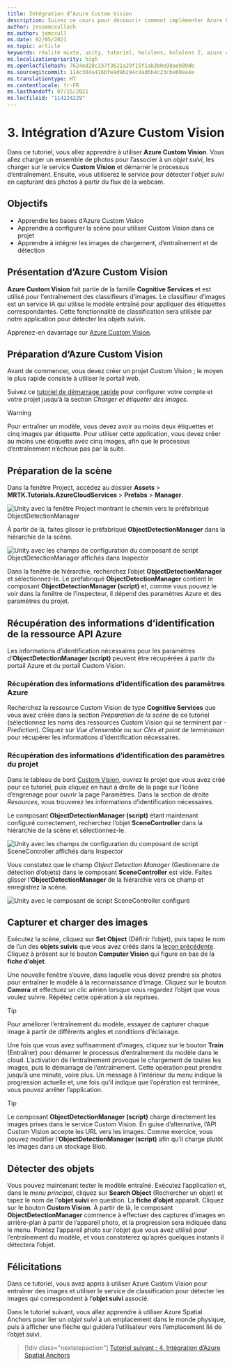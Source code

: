 ```yaml
---
title: Intégration d’Azure Custom Vision
description: Suivez ce cours pour découvrir comment implémenter Azure Custom Vision dans une application de réalité mixte HoloLens 2.
author: jessemcculloch
ms.author: jemccull
ms.date: 02/05/2021
ms.topic: article
keywords: réalité mixte, unity, tutoriel, hololens, hololens 2, azure custom vision, azure cognitive services, services cloud azure, Windows 10
ms.localizationpriority: high
ms.openlocfilehash: 7624ed28c337f3621a29f15f1ab3b0e98aeb89db
ms.sourcegitcommit: 114c304a416bfe9d9b294c4adbb4c23cbe60ea4e
ms.translationtype: HT
ms.contentlocale: fr-FR
ms.lasthandoff: 07/15/2021
ms.locfileid: "114224229"
---
```

# <a name="3-integrating-azure-custom-vision"></a>3. Intégration d’Azure Custom Vision

Dans ce tutoriel, vous allez apprendre à utiliser **Azure Custom Vision**. Vous allez charger un ensemble de photos pour l’associer à un *objet suivi*, les charger sur le service **Custom Vision** et démarrer le processus d’entraînement. Ensuite, vous utiliserez le service pour détecter l’*objet suivi* en capturant des photos à partir du flux de la webcam.

## <a name="objectives"></a>Objectifs

* Apprendre les bases d’Azure Custom Vision
* Apprendre à configurer la scène pour utiliser Custom Vision dans ce projet
* Apprendre à intégrer les images de chargement, d’entraînement et de détection

## <a name="understanding-azure-custom-vision"></a>Présentation d’Azure Custom Vision

**Azure Custom Vision** fait partie de la famille **Cognitive Services** et est utilisé pour l’entraînement des classifieurs d’images. Le classifieur d’images est un service IA qui utilise le modèle entraîné pour appliquer des étiquettes correspondantes. Cette fonctionnalité de classification sera utilisée par notre application pour détecter les *objets suivis*.

Apprenez-en davantage sur [Azure Custom Vision](/azure/cognitive-services/custom-vision-service/home).

## <a name="preparing-azure-custom-vision"></a>Préparation d’Azure Custom Vision

Avant de commencer, vous devez créer un projet Custom Vision ; le moyen le plus rapide consiste à utiliser le portail web.

Suivez ce [tutoriel de démarrage rapide](/azure/cognitive-services/custom-vision-service/getting-started-build-a-classifier#choose-training-images) pour configurer votre compte et votre projet jusqu’à la section *Charger et étiqueter des images*.

> [!WARNING]
> Pour entraîner un modèle, vous devez avoir au moins deux étiquettes et cinq images par étiquette. Pour utiliser cette application, vous devez créer au moins une étiquette avec cinq images, afin que le processus d’entraînement n’échoue pas par la suite.

## <a name="preparing-the-scene"></a>Préparation de la scène

Dans la fenêtre Project, accédez au dossier **Assets** > **MRTK.Tutorials.AzureCloudServices** > **Prefabs** > **Manager**.

![Unity avec la fenêtre Project montrant le chemin vers le préfabriqué ObjectDetectionManager](images/mr-learning-azure/tutorial3-section4-step1-1.png)

À partir de là, faites glisser le préfabriqué **ObjectDetectionManager** dans la hiérarchie de la scène.

![Unity avec les champs de configuration du composant de script ObjectDetectionManager affichés dans Inspector](images/mr-learning-azure/tutorial3-section4-step1-2.png)

Dans la fenêtre de hiérarchie, recherchez l’objet **ObjectDetectionManager** et sélectionnez-le.
Le préfabriqué **ObjectDetectionManager** contient le composant **ObjectDetectionManager (script)** et, comme vous pouvez le voir dans la fenêtre de l’inspecteur, il dépend des paramètres Azure et des paramètres du projet.

## <a name="retrieving-azure-api-resource-credentials"></a>Récupération des informations d’identification de la ressource API Azure

Les informations d’identification nécessaires pour les paramètres d’**ObjectDetectionManager (script)** peuvent être récupérées à partir du portail Azure et du portail Custom Vision.

### <a name="retrieving-azure-settings-credentials"></a>Récupération des informations d’identification des paramètres Azure

Recherchez la ressource Custom Vision de type **Cognitive Services** que vous avez créée dans la section *Préparation de la scène* de ce tutoriel (sélectionnez les noms des ressources Custom Vision qui se terminent par *-Prediction*). Cliquez sur *Vue d’ensemble* ou sur *Clés et point de terminaison* pour récupérer les informations d’identification nécessaires.

### <a name="retrieving-project-settings-credentials"></a>Récupération des informations d’identification des paramètres du projet

Dans le tableau de bord [Custom Vision](https://www.customvision.ai/projects), ouvrez le projet que vous avez créé pour ce tutoriel, puis cliquez en haut à droite de la page sur l’icône d’engrenage pour ouvrir la page Paramètres. Dans la section de droite *Resources*, vous trouverez les informations d’identification nécessaires.

Le composant **ObjectDetectionManager (script)** étant maintenant configuré correctement, recherchez l’objet **SceneController** dans la hiérarchie de la scène et sélectionnez-le.

![Unity avec les champs de configuration du composant de script SceneController affichés dans Inspector](images/mr-learning-azure/tutorial3-section4-step1-3.png)

Vous constatez que le champ *Object Detection Manager* (Gestionnaire de détection d’objets) dans le composant **SceneController** est vide. Faites glisser l’**ObjectDetectionManager** de la hiérarchie vers ce champ et enregistrez la scène.

![Unity avec le composant de script SceneController configuré](images/mr-learning-azure/tutorial3-section4-step1-4.png)

## <a name="take-and-upload-images"></a>Capturer et charger des images

Exécutez la scène, cliquez sur **Set Object** (Définir l’objet), puis tapez le nom de l’un des **objets suivis** que vous avez créés dans la [leçon précédente](mr-learning-azure-02.md). Cliquez à présent sur le bouton **Computer Vision** qui figure en bas de la **fiche d’objet**.

Une nouvelle fenêtre s’ouvre, dans laquelle vous devez prendre six photos pour entraîner le modèle à la reconnaissance d’image. Cliquez sur le bouton **Camera** et effectuez un clic aérien lorsque vous regardez l’objet que vous voulez suivre. Répétez cette opération à six reprises.

> [!TIP]
> Pour améliorer l’entraînement du modèle, essayez de capturer chaque image à partir de différents angles et conditions d’éclairage.

Une fois que vous avez suffisamment d’images, cliquez sur le bouton **Train** (Entraîner) pour démarrer le processus d’entraînement du modèle dans le cloud. L’activation de l’entraînement provoque le chargement de toutes les images, puis le démarrage de l’entraînement. Cette opération peut prendre jusqu’à une minute, voire plus. Un message à l’intérieur du menu indique la progression actuelle et, une fois qu’il indique que l’opération est terminée, vous pouvez arrêter l’application.

> [!TIP]
> Le composant **ObjectDetectionManager (script)** charge directement les images prises dans le service Custom Vision. En guise d’alternative, l’API Custom Vision accepte les URL vers les images. Comme exercice, vous pouvez modifier l’**ObjectDetectionManager (script)** afin qu’il charge plutôt les images dans un stockage Blob.

## <a name="detect-objects"></a>Détecter des objets

Vous pouvez maintenant tester le modèle entraîné. Exécutez l’application et, dans le *menu principal*, cliquez sur **Search Object** (Rechercher un objet) et tapez le nom de l’**objet suivi** en question. La **fiche d’objet** apparaît. Cliquez sur le bouton **Custom Vision**. À partir de là, le composant **ObjectDetectionManager** commence à effectuer des captures d’images en arrière-plan à partir de l’appareil photo, et la progression sera indiquée dans le menu. Pointez l’appareil photo sur l’objet que vous avez utilisé pour l’entraînement du modèle, et vous constaterez qu’après quelques instants il détectera l’objet.

## <a name="congratulations"></a>Félicitations

Dans ce tutoriel, vous avez appris à utiliser Azure Custom Vision pour entraîner des images et utiliser le service de classification pour détecter les images qui correspondent à l’**objet suivi** associé.

Dans le tutoriel suivant, vous allez apprendre à utiliser Azure Spatial Anchors pour lier un *objet suivi* à un emplacement dans le monde physique, puis à afficher une flèche qui guidera l’utilisateur vers l’emplacement lié de l’objet suivi.

> [!div class="nextstepaction"]
> [Tutoriel suivant : 4. Intégration d’Azure Spatial Anchors](mr-learning-azure-04.md)